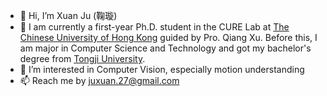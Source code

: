 - 👋 Hi, I’m Xuan Ju (鞠璇)
- 👀 I am currently a first-year Ph.D. student in the CURE Lab at [The Chinese University of Hong Kong](https://www.cuhk.edu.hk/) guided by Pro. Qiang Xu. Before this, I am major in Computer Science and Technology and got my bachelor's degree from [Tongji University](https://www.tongji.edu.cn/).
- 🌱 I’m interested in Computer Vision, especially motion understanding
- 📫 Reach me by juxuan.27@gmail.com

<!---
juxuan27/juxuan27 is a ✨ special ✨ repository because its `README.md` (this file) appears on your GitHub profile.
You can click the Preview link to take a look at your changes.
--->
